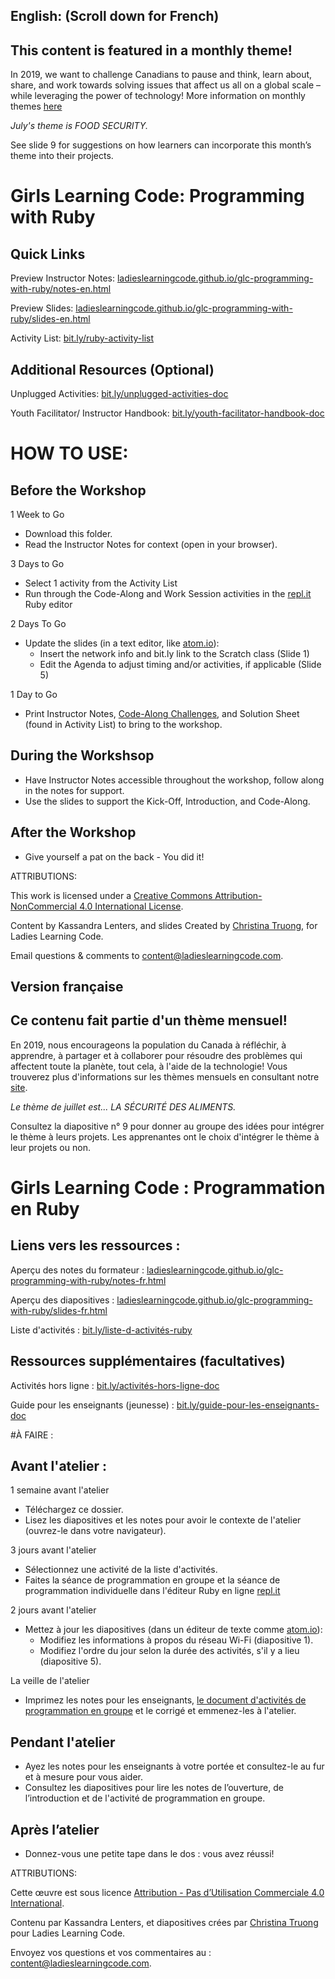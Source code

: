 ## English: (Scroll down for French)
## This content is featured in a monthly theme!

In 2019, we want to challenge Canadians to pause and think, learn about, share, and work towards solving issues that affect us all on a global scale – while leveraging the power of technology!  More information on monthly themes [here](https://www.canadalearningcode.ca/monthly-themes/)

*July's theme is FOOD SECURITY.*

See slide 9 for suggestions on how learners can incorporate this month’s theme into their projects.

# Girls Learning Code: Programming with Ruby

## Quick Links

Preview Instructor Notes: <a href="https://ladieslearningcode.github.io/glc-programming-with-ruby/notes-en.html">ladieslearningcode.github.io/glc-programming-with-ruby/notes-en.html</a>

Preview Slides: <a href="https://ladieslearningcode.github.io/glc-programming-with-ruby/slides-en.html">ladieslearningcode.github.io/glc-programming-with-ruby/slides-en.html</a>

Activity List: <a href="http://bit.ly/ruby-activity-list">bit.ly/ruby-activity-list</a>

## Additional Resources (Optional)

Unplugged Activities: <a href="http://bit.ly/unplugged-activities-doc">bit.ly/unplugged-activities-doc</a>

Youth Facilitator/ Instructor Handbook: <a href="http://bit.ly/youth-facilitator-handbook-doc">bit.ly/youth-facilitator-handbook-doc</a>


# HOW TO USE:
## Before the Workshop
1 Week to Go

* Download this folder.
* Read the Instructor Notes for context (open in your browser).

3 Days to Go

* Select 1 activity from the Activity List
* Run through the Code-Along and Work Session activities in the <a href="https://repl.it/languages/ruby">repl.it</a> Ruby editor

2 Days To Go

* Update the slides (in a text editor, like <a href="https://atom.io/">atom.io</a>):
    * Insert the network info and bit.ly link to the Scratch class (Slide 1)
    * Edit the Agenda to adjust timing and/or activities, if applicable (Slide 5)
    <!--* Add the chosen Work Session activity name and gif in the opening slide (Slide 10)
    * Paste the Work Session activity STEPS (Slide 35-36) and Solution (Slide 37)-->

1 Day to Go

* Print Instructor Notes, <a href="https://docs.google.com/document/d/11BLTteUOJkLSPeBCjUgjcNH13h9MiosryJKSN6YE5xg/edit?usp=sharing">Code-Along Challenges</a>, and Solution Sheet (found in Activity List) to bring to the workshop.

## During the Workshsop
* Have Instructor Notes accessible throughout the workshop, follow along in the notes for support.
* Use the slides to support the Kick-Off, Introduction, and Code-Along.

## After the Workshop
* Give yourself a pat on the back - You did it!


ATTRIBUTIONS:

This work is licensed under a <a rel="license" href="http://creativecommons.org/licenses/by-nc/4.0/">Creative Commons Attribution-NonCommercial 4.0 International License</a>.

Content by Kassandra Lenters, and slides Created by [Christina Truong](http://twitter.com/christinatruong), for Ladies Learning Code.

Email questions & comments to <content@ladieslearningcode.com>.

## Version française
## Ce contenu fait partie d'un thème mensuel!

En 2019, nous encourageons la population du Canada à réfléchir, à apprendre, à partager et à collaborer pour résoudre des problèmes qui affectent toute la planète, tout cela, à l'aide de la technologie! Vous trouverez plus d'informations sur les thèmes mensuels en consultant notre [site](https://www.canadalearningcode.ca/fr/le-code-a-le-potentiel-de-changer-le-monde).

*Le thème de juillet est... LA SÉCURITÉ DES ALIMENTS.*

Consultez la diapositive n° 9 pour donner au groupe des idées pour intégrer le thème à leurs projets. Les apprenantes ont le choix d'intégrer le thème à leur projets ou non.

# Girls Learning Code : Programmation en Ruby

## Liens vers les ressources :

Aperçu des notes du formateur : <a href="https://ladieslearningcode.github.io/glc-programming-with-ruby/notes-fr.html">ladieslearningcode.github.io/glc-programming-with-ruby/notes-fr.html</a>

Aperçu des diapositives : <a href="https://ladieslearningcode.github.io/glc-programming-with-ruby/slides-fr.html">ladieslearningcode.github.io/glc-programming-with-ruby/slides-fr.html</a>

Liste d'activités : <a href="http://bit.ly/liste-d-activités-ruby">bit.ly/liste-d-activités-ruby</a>

## Ressources supplémentaires (facultatives)

Activités hors ligne : <a href="http://bit.ly/activités-hors-ligne-doc">bit.ly/activités-hors-ligne-doc</a>

Guide pour les enseignants (jeunesse) : <a href="http://bit.ly/guide-pour-les-enseignants-doc">bit.ly/guide-pour-les-enseignants-doc</a>

#À FAIRE :
## Avant l'atelier :
1 semaine avant l'atelier

* Téléchargez ce dossier.
* Lisez les diapositives et les notes pour avoir le contexte de l'atelier (ouvrez-le dans votre navigateur).

3 jours avant l'atelier

* Sélectionnez une activité de la liste d'activités.
* Faites la séance de programmation en groupe et la séance de programmation individuelle dans l'éditeur Ruby en ligne <a href="https://repl.it/languages/ruby">repl.it</a>

2 jours avant l'atelier

*	Mettez à jour les diapositives (dans un éditeur de texte comme  <a href="https://atom.io/">atom.io</a>):
    * Modifiez les informations à propos du réseau Wi-Fi (diapositive 1).
    * Modifiez l'ordre du jour selon la durée des activités, s'il y a lieu (diapositive 5).
    <!--* Ajoutez l'activité de programmation sélectionnée ainsi que son gif associé dans la diapositive de présentation (diapositive 10).
    * Dans les diapositives appropriées, insérez les étapes de la séance de programmation individuelle (diapositives 35 et 36) et le corrigé (diapositive 37).-->

La veille de l'atelier

* Imprimez les notes pour les enseignants, <a href="https://docs.google.com/document/d/1JJs2VNH_dpRRqCIF-ODul1kMw95HIRNTU_R7BTpMAqg/edit?usp=sharing">le document d'activités de programmation en groupe</a> et le corrigé et emmenez-les à l'atelier.

## Pendant l'atelier
* Ayez les notes pour les enseignants à votre portée et consultez-le au fur et à mesure pour vous aider.
* Consultez les diapositives pour lire les notes de l’ouverture, de l’introduction et de l'activité de programmation en groupe.

## Après l’atelier
* Donnez-vous une petite tape dans le dos : vous avez réussi!


ATTRIBUTIONS:

Cette œuvre est sous licence <a rel="license" href="https://creativecommons.org/licenses/by-nc/4.0/deed.fr"> Attribution - Pas d’Utilisation Commerciale 4.0 International</a>.

Contenu par Kassandra Lenters, et diapositives crées par [Christina Truong](http://twitter.com/christinatruong) pour Ladies Learning Code.

Envoyez vos questions et vos commentaires au : <content@ladieslearningcode.com>.
